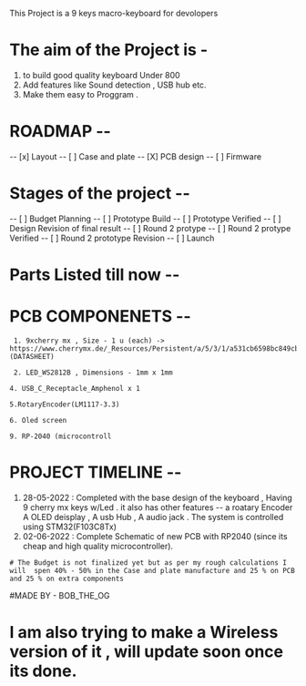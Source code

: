 This Project is a 9 keys macro-keyboard for devolopers

# The aim of the Project is -
  1. to build good quality keyboard Under 800
  2. Add features like Sound detection , USB hub etc.
  3. Make them easy to Proggram .


# ROADMAP --  
  -- [x] Layout
  -- [ ] Case and plate
  -- [X] PCB design
  -- [ ] Firmware

# Stages of the project --
-- [  ] Budget Planning
 -- [ ] Prototype Build
 -- [ ] Prototype Verified 
 -- [ ] Design Revision of final result
 -- [ ] Round 2 protype 
 -- [ ] Round 2 protype Verified
 -- [ ] Round 2 prototype Revision
 -- [ ] Launch


 # Parts Listed till now --
   # PCB COMPONENETS --
     1. 9xcherry mx , Size - 1 u (each) -> https://www.cherrymx.de/_Resources/Persistent/a/5/3/1/a531cb6598bc849cbcf131fd7a31814282b74545/EN_CHERRY_MX_BLUE.pdf (DATASHEET)

     2. LED_WS2812B , Dimensions - 1mm x 1mm 

    4. USB_C_Receptacle_Amphenol x 1

    5.RotaryEncoder(LM1117-3.3)

    6. Oled screen

    9. RP-2040 (microcontroll





# PROJECT TIMELINE -- 
  
  1. 28-05-2022 : Completed with the base design of the keyboard , Having 9 cherry mx keys w/Led . it also has other features -- a roatary Encoder
                 A OLED deisplay , A usb Hub , A audio jack . The system is controlled using STM32(F103C8Tx)
  2. 02-06-2022 : Complete Schematic of new PCB with RP2040 (since its cheap and high quality microcontroller).
                 
    # The Budget is not finalized yet but as per my rough calculations I will  spen 40% - 50% in the Case and plate manufacture and 25 % on PCB and 25 % on extra components

#MADE BY - BOB_THE_OG
# I am also trying to make a Wireless version of it , will update soon once its done.
